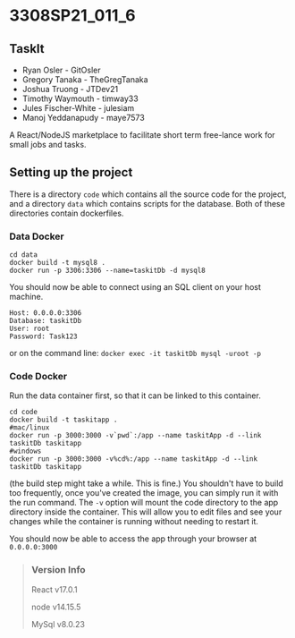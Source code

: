 # 3308SP21_011_6 

## TaskIt

* Ryan Osler - GitOsler
* Gregory Tanaka - TheGregTanaka
* Joshua Truong - JTDev21
* Timothy Waymouth - timway33
* Jules Fischer-White - julesiam
* Manoj Yeddanapudy - maye7573


A React/NodeJS marketplace to facilitate short term free-lance work for small jobs and tasks.


## Setting up the project

There is a directory `code` which contains all the source code for the project, and a directory `data` which contains scripts for the database. Both of these directories contain dockerfiles.


### Data Docker

```
cd data
docker build -t mysql8 .
docker run -p 3306:3306 --name=taskitDb -d mysql8
```

You should now be able to connect using an SQL client on your host machine.
```
Host: 0.0.0.0:3306
Database: taskitDb
User: root
Password: Task123
```

or on the command line: `docker exec -it taskitDb mysql -uroot -p`

### Code Docker

Run the data container first, so that it can be linked to this container.
```
cd code
docker build -t taskitapp .
#mac/linux
docker run -p 3000:3000 -v`pwd`:/app --name taskitApp -d --link taskitDb taskitapp
#windows
docker run -p 3000:3000 -v%cd%:/app --name taskitApp -d --link taskitDb taskitapp
```
(the build step might take a while. This is fine.) You shouldn't have to build too frequently, once you've created the image, you can simply run it with the run command. The `-v` option will mount the code directory to the app directory inside the container. This will allow you to edit files and see your changes while the container is running without needing to restart it.

You should now be able to access the app through your browser at `0.0.0.0:3000`



> ### Version Info
> React v17.0.1
>
> node v14.15.5
>
> MySql v8.0.23
